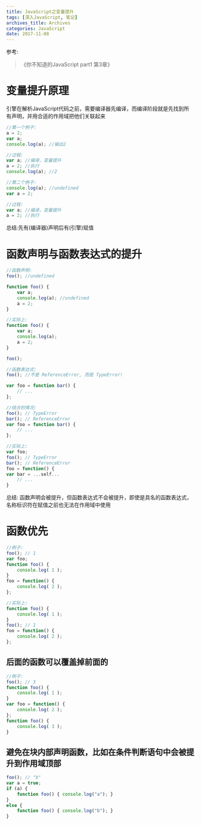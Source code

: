 ```yaml
---
title: JavaScript之变量提升
tags: [深入JavaScript, 笔记]
archives_title: Archives
categories: JavaScript
date: 2017-11-08
---
```

参考:
> 《你不知道的JavaScript part1 第3章》
# 变量提升原理

引擎在解析JavaScript代码之前，需要编译器先编译，而编译阶段就是先找到所有声明，并用合适的作用域把他们关联起来
``` javascript
//第一个例子:
a = 2;
var a;
console.log(a); //输出2

//过程:
var a; //编译，变量提升
a = 2; //执行
console.log(a); //2

//第二个例子:
console.log(a); //undefined
var a = 2;

//过程:
var a; //编译，变量提升
a = 2; //执行
```
总结:先有(编译器)声明后有(引擎)赋值

# 函数声明与函数表达式的提升

``` javascript
//函数声明:
foo(); //undefined

function foo() {
    var a;
    console.log(a); //undefined
    a = 2;
}

//实际上:
function foo() {
    var a;
    console.log(a);
    a = 2;
}

foo();

//函数表达式:
foo(); //不是 ReferenceError, 而是 TypeError!

var foo = function bar() {
    // ...
};

//结合的情况:
foo(); // TypeError
bar(); // ReferenceError
var foo = function bar() {
    // ...
};

//实际上:
var foo;
foo(); // TypeError
bar(); // ReferenceError
foo = function() {
var bar = ...self...
    // ...
}
```
总结: 函数声明会被提升，但函数表达式不会被提升，即使是具名的函数表达式，名称标识符在赋值之前也无法在作用域中使用

# 函数优先

``` javascript
//例子:
foo(); // 1
var foo;
function foo() {
    console.log( 1 );
} 
foo = function() {
    console.log( 2 );
};

//实际上:
function foo() {
    console.log( 1 );
} 
foo(); // 1
foo = function() {
    console.log( 2 );
};
```
## 后面的函数可以覆盖掉前面的

``` javascript
//例子:
foo(); // 3
function foo() {
    console.log( 1 );
}
var foo = function() {
    console.log( 2 );
};
function foo() {
    console.log( 3 );
}
```
## 避免在块内部声明函数，比如在条件判断语句中会被提升到作用域顶部

``` javascript
foo(); // "b"
var a = true;
if (a) {
    function foo() { console.log("a"); }
}
else {
    function foo() { console.log("b"); }
}
```
